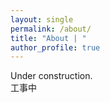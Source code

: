 ```yaml
---
layout: single
permalink: /about/
title: "About | "
author_profile: true
---
```


Under construction.  
工事中
